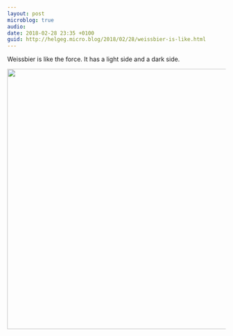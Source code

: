 ```yaml
---
layout: post
microblog: true
audio: 
date: 2018-02-28 23:35 +0100
guid: http://helgeg.micro.blog/2018/02/28/weissbier-is-like.html
---
```

Weissbier is like the force. It has a light side and a dark side. 

<img src="http://microblog.helgegudmundsen.com/uploads/2018/f4638f7bf8.jpg" width="599" height="600" />
